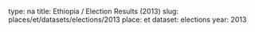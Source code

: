 type: na
title: Ethiopia / Election Results (2013)
slug: places/et/datasets/elections/2013
place: et
dataset: elections
year: 2013
